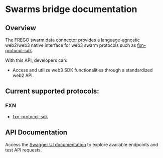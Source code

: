 # Swarms bridge documentation

## Overview

The FREGO swarm data connector provides a language-agnostic web2/web3 native interface for web3 swarm protocols such as [fxn-protocol-sdk](https://github.com/Oz-Networks/fxn-protocol-sdk).

With this API, developers can:

- Access and utilize web3 SDK functionalities through a standardized web2 API.


## Current supported protocols:
### FXN
- [fxn-protocol-sdk](https://github.com/Oz-Networks/fxn-protocol-sdk)

## API Documentation

Access the [Swagger UI documentation](https://fxn-connector-prod-48a023245efe.herokuapp.com/api-docs/) to explore available endpoints and test API requests.
